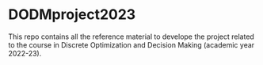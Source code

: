 # DODMproject2023

This repo contains all the reference material to develope the project related to the course in Discrete Optimization and Decision Making (academic year 2022-23).


